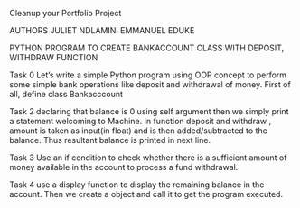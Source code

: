 Cleanup your Portfolio Project
 
AUTHORS
JULIET NDLAMINI
EMMANUEL EDUKE

PYTHON PROGRAM TO CREATE BANKACCOUNT CLASS WITH DEPOSIT, WITHDRAW FUNCTION

Task 0
Let’s write a simple Python program using OOP concept to perform some simple bank operations like deposit and withdrawal of money.
First of all, define class Bankacccount

Task 2
declaring that balance is 0 using self argument then we simply print a statement welcoming to Machine. In function deposit and withdraw , amount is taken as input(in float) and is then added/subtracted to the balance. Thus resultant balance is printed in next line.

Task 3
Use an if condition to check whether there is a sufficient 
amount of money available in the account to process a fund withdrawal.

Task 4
use a display function to display the remaining balance in the account. Then we create a object and call it to get the program executed. 
